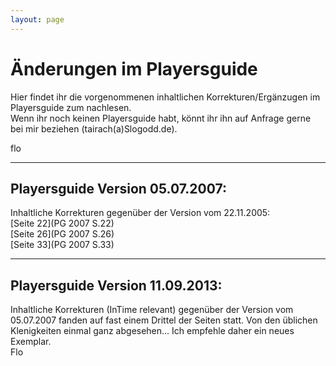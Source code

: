 ```yaml
---
layout: page
---
```


Änderungen im Playersguide
==========================

Hier findet ihr die vorgenommenen inhaltlichen Korrekturen/Ergänzugen im Playersguide zum nachlesen.   
Wenn ihr noch keinen Playersguide habt, könnt ihr ihn auf Anfrage gerne bei mir beziehen (tairach(a)Slogodd.de). 

flo 

---

Playersguide Version 05.07.2007:
--------------------------------

Inhaltliche Korrekturen gegenüber der Version vom 22.11.2005:   
[Seite 22](PG 2007 S.22)   
[Seite 26](PG 2007 S.26)   
[Seite 33](PG 2007 S.33)  

---

Playersguide Version 11.09.2013:
--------------------------------

Inhaltliche Korrekturen (InTime relevant) gegenüber der Version vom 05.07.2007 fanden auf fast einem Drittel der Seiten statt. Von den üblichen Klenigkeiten einmal ganz abgesehen... Ich empfehle daher ein neues Exemplar.   
Flo 